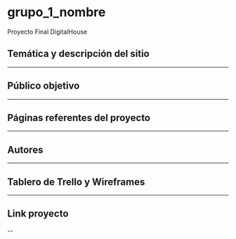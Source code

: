 # grupo_1_nombre
Proyecto Final DigitalHouse

## Temática y descripción del sitio
---

## Público objetivo
---

## Páginas referentes del proyecto
---

## Autores
---

## Tablero de Trello y Wireframes
---

## Link proyecto
--
